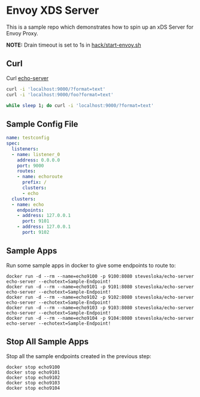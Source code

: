 # Envoy XDS Server

This is a sample repo which demonstrates how to spin up an xDS Server for Envoy Proxy. 

**NOTE:** Drain timeout is set to 1s in [hack/start-envoy.sh](hack/start-envoy.sh)

## Curl

Curl [echo-server](https://github.com/stevesloka/echo-server)

```bash
curl -i 'localhost:9000/?format=text'
curl -i 'localhost:9000/foo?format=text'
```

```bash
while sleep 1; do curl -i 'localhost:9000/?format=text'
```

## Sample Config File

```yaml
name: testconfig
spec: 
  listeners:
  - name: listener_0
    address: 0.0.0.0
    port: 9000
    routes:
    - name: echoroute
      prefix: /
      clusters:
      - echo
  clusters:
  - name: echo
    endpoints:
    - address: 127.0.0.1
      port: 9101
    - address: 127.0.0.1
      port: 9102
```

## Sample Apps

Run some sample apps in docker to give some endpoints to route to:
```
docker run -d --rm --name=echo9100 -p 9100:8080 stevesloka/echo-server echo-server --echotext=Sample-Endpoint!
docker run -d --rm --name=echo9101 -p 9101:8080 stevesloka/echo-server echo-server --echotext=Sample-Endpoint!
docker run -d --rm --name=echo9102 -p 9102:8080 stevesloka/echo-server echo-server --echotext=Sample-Endpoint!
docker run -d --rm --name=echo9103 -p 9103:8080 stevesloka/echo-server echo-server --echotext=Sample-Endpoint!
docker run -d --rm --name=echo9104 -p 9104:8080 stevesloka/echo-server echo-server --echotext=Sample-Endpoint!
```

## Stop All Sample Apps

Stop all the sample endpoints created in the previous step:
```
docker stop echo9100
docker stop echo9101
docker stop echo9102
docker stop echo9103
docker stop echo9104
```
